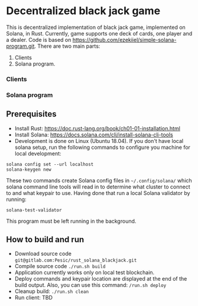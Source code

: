 # Decentralized black jack game
This is decentralized implementation of black jack game, implemented on Solana, in Rust. Currently, game supports one deck of cards, one player and a dealer. Code is based on https://github.com/ezekiiel/simple-solana-program.git. There are two main parts:

 1. Clients
 2. Solana program.

### Clients
### Solana program

## Prerequisites
* Install Rust: https://doc.rust-lang.org/book/ch01-01-installation.html
* Install Solana: https://docs.solana.com/cli/install-solana-cli-tools
* Development is done on Linux (Ubuntu 18.04). 
If you don't have local solana setup, run the following commands to configure you machine for local development:
```
solana config set --url localhost
solana-keygen new
```

These two commands create Solana config files in  `~/.config/solana/`  which solana command line tools will read in to determine what cluster to connect to and what keypair to use.
Having done that run a local Solana validator by running:
```
solana-test-validator
```
This program must be left running in the background.

 ## How to build and run
- Download source code
 `git@gitlab.com:Pesic/rust_solana_blackjack.git`
- Compile source code
`./run.sh build`
- Application currently works only on local test blockchain.
- Deploy commands and keypair location are displayed at the end of the build output. Also, you can use this command: `/run.sh deploy`
- Cleanup build: `./run.sh clean`
- Run client: TBD